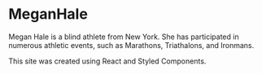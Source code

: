 # MeganHale

Megan Hale is a blind athlete from New York. She has participated in numerous athletic events, such as Marathons, Triathalons, and Ironmans.

This site was created using React and Styled Components.
